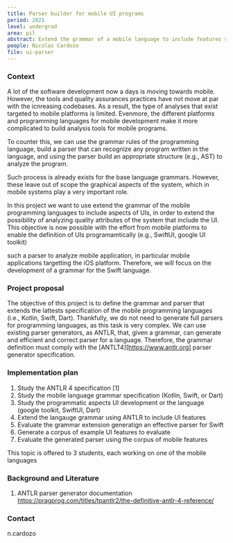 ```yaml
---
title: Parser builder for mobile UI programs
period: 2021
level: undergrad
area: pil
abstract: Extend the grammar of a mobile language to include features strictly related to the UI. 
people: Nicolas Cardozo
file: ui-parser
---
```


### Context

A lot of the software development now a days is moving towards mobile. However, the tools and quality assurances practices have not move at par with the icnreasing codebases. As a result, the type of analyses that exist targeted to mobile platforms is limited. Evenmore, the different platforms and programming languages for mobile development make it more complicated to build  analysis tools for mobile programs.

To counter this, we can use the grammar rules of the programming language, build a parser that can recognize any program written in the language, and using the parser build an appropriate structure (e.g., AST) to analyze the program.

Such process is already exists for the base language grammars. However, these leave out of scope the graphical aspects of the system, which in mobile systems play a very important role.

In this project we want to use extend the grammar of the mobile programming languages to include aspects of UIs, in order to extend the possibility of analyzing quality attributes of the system that include the UI. This objective is now possible with the effort from mobile platforms to enable the definition of UIs programamtically (e.g., SwiftUI, google UI toolkit)

such a parser to analyze mobile application, in particular mobile applications targetting the iOS platform. Therefore, we will focus on the development of a grammar for the Swift language.

### Project proposal

The objective of this project is to define the grammar and parser that extends the lattests specification of the mobile programming languages (i.e., Kotlin, Swift, Dart). Thankfully, we do not need to generate full parsers for programming languages, as this task is very complex. We can use existing parser generators, as ANTLR, that, given a grammar, can generate and efficient and correct parser for a language. Therefore, the grammar definition must comply with the [ANTLT4][https://www.antlr.org] parser generator specification.

### Implementation plan

1. Study the ANTLR 4 specification [1]
2. Study the mobile language grammar specification (Kotlin, Swift, or Dart)
3. Study the programmatic aspects UI development or the language (google toolkit, SwiftUI, Dart)
4. Extend the langauge grammar using ANTLR to include UI features
5. Evaluate the grammar extension generatign an effective parser for Swift
6. Generate a corpus of example UI features to evaluate
7. Evaluate the generated parser using the corpus of mobile features

This topic is offered to 3 students, each working on one of the mobile languages

### Background and Literature

1. ANTLR parser generator documentation <https://pragprog.com/titles/tpantlr2/the-definitive-antlr-4-reference/>

### Contact

n.cardozo
